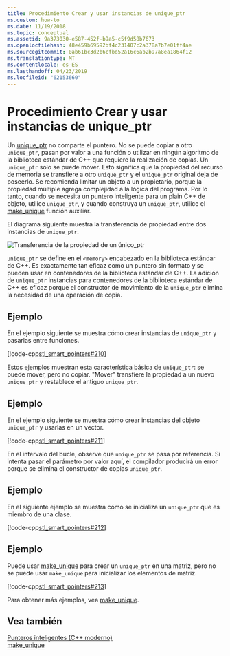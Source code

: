 ```yaml
---
title: Procedimiento Crear y usar instancias de unique_ptr
ms.custom: how-to
ms.date: 11/19/2018
ms.topic: conceptual
ms.assetid: 9a373030-e587-452f-b9a5-c5f9d58b7673
ms.openlocfilehash: 48e459b69592bf4c231407c2a378a7b7e01ff4ae
ms.sourcegitcommit: 0ab61bc3d2b6cfbd52a16c6ab2b97a8ea1864f12
ms.translationtype: MT
ms.contentlocale: es-ES
ms.lasthandoff: 04/23/2019
ms.locfileid: "62153660"
---
```

# <a name="how-to-create-and-use-uniqueptr-instances"></a>Procedimiento Crear y usar instancias de unique_ptr

Un [unique_ptr](../standard-library/unique-ptr-class.md) no comparte el puntero. No se puede copiar a otro `unique_ptr`, pasan por valor a una función o utilizar en ningún algoritmo de la biblioteca estándar de C++ que requiere la realización de copias. Un `unique_ptr` solo se puede mover. Esto significa que la propiedad del recurso de memoria se transfiere a otro `unique_ptr` y el `unique_ptr` original deja de poseerlo. Se recomienda limitar un objeto a un propietario, porque la propiedad múltiple agrega complejidad a la lógica del programa. Por lo tanto, cuando se necesita un puntero inteligente para un plain C++ de objeto, utilice `unique_ptr`, y cuando construya un `unique_ptr`, utilice el [make_unique](../standard-library/memory-functions.md#make_unique) función auxiliar.

El diagrama siguiente muestra la transferencia de propiedad entre dos instancias de `unique_ptr`.

![Transferencia de la propiedad de un único&#95;ptr](../cpp/media/unique_ptr.png "transferencia de la propiedad de un único&#95;ptr")

`unique_ptr` se define en el `<memory>` encabezado en la biblioteca estándar de C++. Es exactamente tan eficaz como un puntero sin formato y se pueden usar en contenedores de la biblioteca estándar de C++. La adición de `unique_ptr` instancias para contenedores de la biblioteca estándar de C++ es eficaz porque el constructor de movimiento de la `unique_ptr` elimina la necesidad de una operación de copia.

## <a name="example"></a>Ejemplo

En el ejemplo siguiente se muestra cómo crear instancias de `unique_ptr` y pasarlas entre funciones.

[!code-cpp[stl_smart_pointers#210](../cpp/codesnippet/CPP/how-to-create-and-use-unique-ptr-instances_1.cpp)]

Estos ejemplos muestran esta característica básica de `unique_ptr`: se puede mover, pero no copiar. "Mover" transfiere la propiedad a un nuevo `unique_ptr` y restablece el antiguo `unique_ptr`.

## <a name="example"></a>Ejemplo

En el ejemplo siguiente se muestra cómo crear instancias del objeto `unique_ptr` y usarlas en un vector.

[!code-cpp[stl_smart_pointers#211](../cpp/codesnippet/CPP/how-to-create-and-use-unique-ptr-instances_2.cpp)]

En el intervalo del bucle, observe que `unique_ptr` se pasa por referencia. Si intenta pasar el parámetro por valor aquí, el compilador producirá un error porque se elimina el constructor de copias `unique_ptr`.

## <a name="example"></a>Ejemplo

En el siguiente ejemplo se muestra cómo se inicializa un `unique_ptr` que es miembro de una clase.

[!code-cpp[stl_smart_pointers#212](../cpp/codesnippet/CPP/how-to-create-and-use-unique-ptr-instances_3.cpp)]

## <a name="example"></a>Ejemplo

Puede usar [make_unique](../standard-library/memory-functions.md#make_unique) para crear un `unique_ptr` en una matriz, pero no se puede usar `make_unique` para inicializar los elementos de matriz.

[!code-cpp[stl_smart_pointers#213](../cpp/codesnippet/CPP/how-to-create-and-use-unique-ptr-instances_4.cpp)]

Para obtener más ejemplos, vea [make_unique](../standard-library/memory-functions.md#make_unique).

## <a name="see-also"></a>Vea también

[Punteros inteligentes (C++ moderno)](../cpp/smart-pointers-modern-cpp.md)<br/>
[make_unique](../standard-library/memory-functions.md#make_unique)
